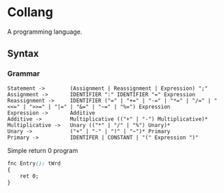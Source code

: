 # Collang

A programming language.

## Syntax

### Grammar

```
Statement -> 		(Assignment | Reassignment | Expression) ";"
Assignment -> 		IDENTIFIER ":" IDENTIFIER "=" Expression
Reassignment -> 	IDENTIFIER ("=" | "+=" | "-=" | "*=" | "/=" | "<<=" | ">>=" | "|=" | "&=" | "~=" | "%=") Expression
Expression -> 		Additive
Additive -> 		Multiplicative (("+" | "-") Multiplicative)*
Multiplicative -> 	Unary (("*" | "/" | "%") Unary)*
Unary -> 			("+" | "-" | "!" | "~")* Primary
Primary -> 			IDENTIFER | CONSTANT | "(" Expression ")"
```

Simple return 0 program

```css
fnc Entry(): tWrd
{
	ret 0;
}
```

